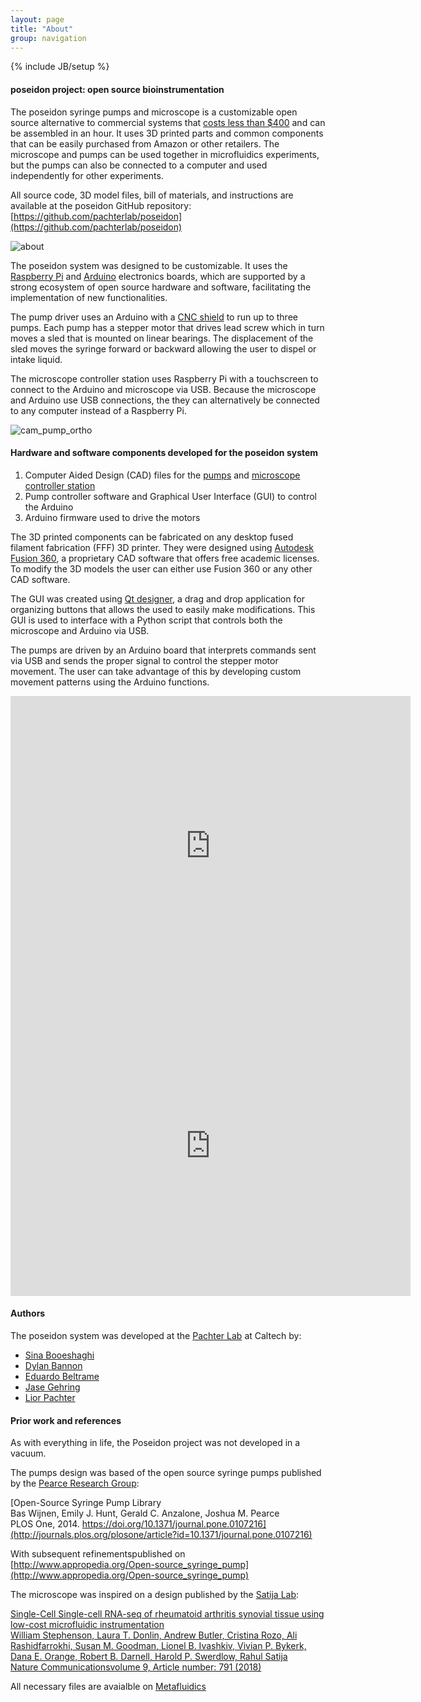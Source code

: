 ```yaml
---
layout: page
title: "About"
group: navigation
---
```


{% include JB/setup %}

####  __poseidon__ project: open source bioinstrumentation

The poseidon syringe pumps and microscope is a customizable open source alternative to commercial systems that [costs less than $400](https://docs.google.com/spreadsheets/d/e/2PACX-1vSvQ-_a3mc86q8SK5kn30WIgRPjqy6SA3FfCof95V2DZ1-tXybiHstTbmEUGz1TtDjSifnlR6G8LoQv/pubhtml) and can be assembled in an hour. It uses 3D printed parts and common components that can be easily purchased from Amazon or other retailers. The microscope and pumps can be used together in microfluidics experiments, but the pumps can also be connected to a computer and used independently for other experiments.

All source code, 3D model files, bill of materials, and instructions are available at the poseidon GitHub repository: [https://github.com/pachterlab/poseidon](https://github.com/pachterlab/poseidon)

![about](https://user-images.githubusercontent.com/12504176/35100297-31df303c-fc10-11e7-871c-133837e9449c.PNG)

The poseidon system was designed to be customizable. It uses the [Raspberry Pi](https://www.raspberrypi.org/)  and [Arduino](https://www.arduino.cc/) electronics boards, which are supported by a strong ecosystem of open source hardware and software, facilitating the implementation of new functionalities.

The pump driver uses an Arduino with a [CNC shield](https://blog.protoneer.co.nz/arduino-cnc-shield/) to run up to three pumps. Each pump has a stepper motor that drives lead screw which in turn moves a sled that is mounted on linear bearings. The displacement of the sled moves the syringe forward or backward allowing the user to dispel or intake liquid.

The microscope controller station uses Raspberry Pi with a touchscreen to connect to the Arduino and microscope via USB. Because the microscope and Arduino use USB connections, the they can alternatively be connected to any computer instead of a Raspberry Pi. 

![cam_pump_ortho](https://user-images.githubusercontent.com/12504176/44077943-22281bac-9f5a-11e8-8e48-0c1936c4b787.png)

#### Hardware and software components developed for the poseidon system 

1. Computer Aided Design (CAD) files for the [pumps](https://a360.co/2B9KUDZ) and [microscope controller station](https://a360.co/2P7rClx)
2. Pump controller software and Graphical User Interface (GUI) to control the Arduino
3. Arduino firmware used to drive the motors

The 3D printed components can be fabricated on any desktop fused filament fabrication (FFF) 3D printer. They were designed using [Autodesk Fusion 360](http://autodesk.com/fusion360), a proprietary CAD software that offers free academic licenses. To modify the 3D models the user can either use Fusion 360 or any other CAD software. 

The GUI was created using [Qt designer](http://doc.qt.io/qt-5/qtdesigner-manual.html), a drag and drop application for organizing buttons that allows the used to easily make modifications. This GUI is used to interface with a Python script that controls both the microscope and Arduino via USB. 

The pumps are driven by an Arduino board that interprets commands sent via USB and sends the proper signal to control the stepper motor movement. The user can take advantage of this by developing custom movement patterns using the Arduino functions.

<iframe src="https://myhub.autodesk360.com/ue29183a6/shares/public/SH7f1edQT22b515c761e2c8d8d3b6a07c5ab?mode=embed" width="640" height="480" allowfullscreen="true" webkitallowfullscreen="true" mozallowfullscreen="true"  frameborder="0"></iframe>

<iframe src="https://myhub.autodesk360.com/ue29183a6/shares/public/SH7f1edQT22b515c761ebfc710668fe6075c?mode=embed" width="640" height="480" allowfullscreen="true" webkitallowfullscreen="true" mozallowfullscreen="true"  frameborder="0"></iframe>

#### Authors

The poseidon system was developed at the [Pachter Lab](https://pachterlab.github.io) at Caltech by:
- [Sina Booeshaghi](https://github.com/sbooeshaghi/)
- [Dylan Bannon](https://github.com/dylanbannon/)
- [Eduardo Beltrame](https://github.com/munfred/)
- [Jase Gehring](https://scholar.google.com/citations?user=63ZRebIAAAAJ&hl=en)
- [Lior Pachter](https://github.com/lakigigar)

#### Prior work and references

As with everything in life, the Poseidon project was not developed in a vacuum. 

The pumps design was based of the open source syringe pumps published by the [Pearce Research Group](http://www.mse.mtu.edu/~pearce/Index.html):

[Open-Source Syringe Pump Library <br>
Bas Wijnen, Emily J. Hunt, Gerald C. Anzalone, Joshua M. Pearce <br>
PLOS One, 2014. https://doi.org/10.1371/journal.pone.0107216](http://journals.plos.org/plosone/article?id=10.1371/journal.pone.0107216)

With subsequent refinementspublished on [http://www.appropedia.org/Open-source_syringe_pump](http://www.appropedia.org/Open-source_syringe_pump)

The microscope was inspired on a design published by the [Satija Lab](http://satijalab.org/):

[Single-Cell Single-cell RNA-seq of rheumatoid arthritis synovial tissue using low-cost microfluidic instrumentation <br>
William Stephenson, Laura T. Donlin, Andrew Butler, Cristina Rozo, Ali Rashidfarrokhi, Susan M. Goodman, Lionel B. Ivashkiv, Vivian P. Bykerk, Dana E. Orange, Robert B. Darnell, Harold P. Swerdlow, Rahul Satija <br>
Nature Communicationsvolume 9, Article number: 791 (2018)](https://www.nature.com/articles/s41467-017-02659-x)

All necessary files are avaialble on [Metafluidics](https://metafluidics.org/devices/minidrops/)

